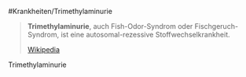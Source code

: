 #Krankheiten/Trimethylaminurie

> **Trimethylaminurie**, auch Fish-Odor-Syndrom oder Fischgeruch-Syndrom, ist eine autosomal-rezessive Stoffwechselkrankheit.
>
> [Wikipedia](https://de.wikipedia.org/wiki/Trimethylaminurie)

Trimethylaminurie